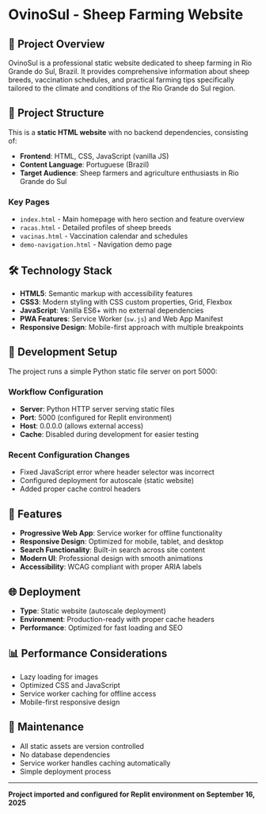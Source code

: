 # OvinoSul - Sheep Farming Website

## 🐑 Project Overview
OvinoSul is a professional static website dedicated to sheep farming in Rio Grande do Sul, Brazil. It provides comprehensive information about sheep breeds, vaccination schedules, and practical farming tips specifically tailored to the climate and conditions of the Rio Grande do Sul region.

## 📁 Project Structure
This is a **static HTML website** with no backend dependencies, consisting of:
- **Frontend**: HTML, CSS, JavaScript (vanilla JS)
- **Content Language**: Portuguese (Brazil)
- **Target Audience**: Sheep farmers and agriculture enthusiasts in Rio Grande do Sul

### Key Pages
- `index.html` - Main homepage with hero section and feature overview
- `racas.html` - Detailed profiles of sheep breeds
- `vacinas.html` - Vaccination calendar and schedules
- `demo-navigation.html` - Navigation demo page

## 🛠️ Technology Stack
- **HTML5**: Semantic markup with accessibility features
- **CSS3**: Modern styling with CSS custom properties, Grid, Flexbox
- **JavaScript**: Vanilla ES6+ with no external dependencies
- **PWA Features**: Service Worker (`sw.js`) and Web App Manifest
- **Responsive Design**: Mobile-first approach with multiple breakpoints

## 🚀 Development Setup
The project runs a simple Python static file server on port 5000:

### Workflow Configuration
- **Server**: Python HTTP server serving static files
- **Port**: 5000 (configured for Replit environment)
- **Host**: 0.0.0.0 (allows external access)
- **Cache**: Disabled during development for easier testing

### Recent Configuration Changes
- Fixed JavaScript error where header selector was incorrect
- Configured deployment for autoscale (static website)
- Added proper cache control headers

## 📱 Features
- **Progressive Web App**: Service worker for offline functionality
- **Responsive Design**: Optimized for mobile, tablet, and desktop
- **Search Functionality**: Built-in search across site content
- **Modern UI**: Professional design with smooth animations
- **Accessibility**: WCAG compliant with proper ARIA labels

## 🌐 Deployment
- **Type**: Static website (autoscale deployment)
- **Environment**: Production-ready with proper cache headers
- **Performance**: Optimized for fast loading and SEO

## 📊 Performance Considerations
- Lazy loading for images
- Optimized CSS and JavaScript
- Service worker caching for offline access
- Mobile-first responsive design

## 🔧 Maintenance
- All static assets are version controlled
- No database dependencies
- Service worker handles caching automatically
- Simple deployment process

---

**Project imported and configured for Replit environment on September 16, 2025**